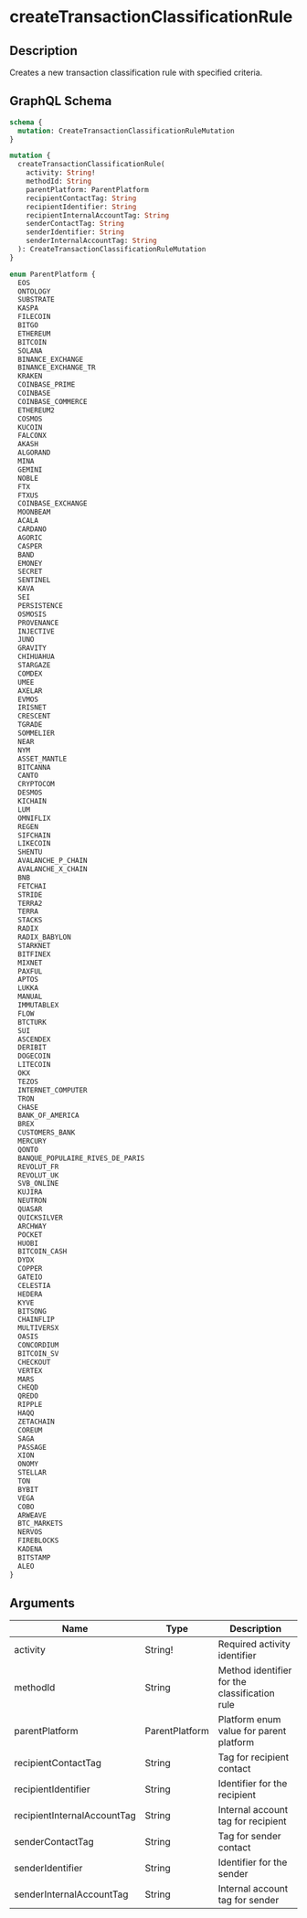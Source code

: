 # createTransactionClassificationRule

## Description
Creates a new transaction classification rule with specified criteria.

## GraphQL Schema
```graphql
schema {
  mutation: CreateTransactionClassificationRuleMutation
}

mutation {
  createTransactionClassificationRule(
    activity: String!
    methodId: String
    parentPlatform: ParentPlatform
    recipientContactTag: String
    recipientIdentifier: String
    recipientInternalAccountTag: String
    senderContactTag: String
    senderIdentifier: String
    senderInternalAccountTag: String
  ): CreateTransactionClassificationRuleMutation
}

enum ParentPlatform {
  EOS
  ONTOLOGY
  SUBSTRATE
  KASPA
  FILECOIN
  BITGO
  ETHEREUM
  BITCOIN
  SOLANA
  BINANCE_EXCHANGE
  BINANCE_EXCHANGE_TR
  KRAKEN
  COINBASE_PRIME
  COINBASE
  COINBASE_COMMERCE
  ETHEREUM2
  COSMOS
  KUCOIN
  FALCONX
  AKASH
  ALGORAND
  MINA
  GEMINI
  NOBLE
  FTX
  FTXUS
  COINBASE_EXCHANGE
  MOONBEAM
  ACALA
  CARDANO
  AGORIC
  CASPER
  BAND
  EMONEY
  SECRET
  SENTINEL
  KAVA
  SEI
  PERSISTENCE
  OSMOSIS
  PROVENANCE
  INJECTIVE
  JUNO
  GRAVITY
  CHIHUAHUA
  STARGAZE
  COMDEX
  UMEE
  AXELAR
  EVMOS
  IRISNET
  CRESCENT
  TGRADE
  SOMMELIER
  NEAR
  NYM
  ASSET_MANTLE
  BITCANNA
  CANTO
  CRYPTOCOM
  DESMOS
  KICHAIN
  LUM
  OMNIFLIX
  REGEN
  SIFCHAIN
  LIKECOIN
  SHENTU
  AVALANCHE_P_CHAIN
  AVALANCHE_X_CHAIN
  BNB
  FETCHAI
  STRIDE
  TERRA2
  TERRA
  STACKS
  RADIX
  RADIX_BABYLON
  STARKNET
  BITFINEX
  MIXNET
  PAXFUL
  APTOS
  LUKKA
  MANUAL
  IMMUTABLEX
  FLOW
  BTCTURK
  SUI
  ASCENDEX
  DERIBIT
  DOGECOIN
  LITECOIN
  OKX
  TEZOS
  INTERNET_COMPUTER
  TRON
  CHASE
  BANK_OF_AMERICA
  BREX
  CUSTOMERS_BANK
  MERCURY
  QONTO
  BANQUE_POPULAIRE_RIVES_DE_PARIS
  REVOLUT_FR
  REVOLUT_UK
  SVB_ONLINE
  KUJIRA
  NEUTRON
  QUASAR
  QUICKSILVER
  ARCHWAY
  POCKET
  HUOBI
  BITCOIN_CASH
  DYDX
  COPPER
  GATEIO
  CELESTIA
  HEDERA
  KYVE
  BITSONG
  CHAINFLIP
  MULTIVERSX
  OASIS
  CONCORDIUM
  BITCOIN_SV
  CHECKOUT
  VERTEX
  MARS
  CHEQD
  QREDO
  RIPPLE
  HAQQ
  ZETACHAIN
  COREUM
  SAGA
  PASSAGE
  XION
  ONOMY
  STELLAR
  TON
  BYBIT
  VEGA
  COBO
  ARWEAVE
  BTC_MARKETS
  NERVOS
  FIREBLOCKS
  KADENA
  BITSTAMP
  ALEO
}
```

## Arguments
| Name | Type | Description |
|------|------|-------------|
| activity | String! | Required activity identifier |
| methodId | String | Method identifier for the classification rule |
| parentPlatform | ParentPlatform | Platform enum value for parent platform |
| recipientContactTag | String | Tag for recipient contact |
| recipientIdentifier | String | Identifier for the recipient |
| recipientInternalAccountTag | String | Internal account tag for recipient |
| senderContactTag | String | Tag for sender contact |
| senderIdentifier | String | Identifier for the sender |
| senderInternalAccountTag | String | Internal account tag for sender |